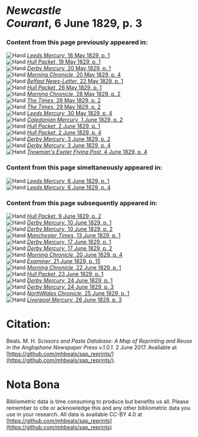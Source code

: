 # *Newcastle Courant*, 6 June 1829, p. 3  
  
### Content from this page previously appeared in:  
![Hand](http://scissorsandpaste.net/wp-content/uploads/2017/06/smallhandpointer.png) [*Leeds Mercury*, 16 May 1829, p. 1](https://mhbeals.github.io/sap_html/Leeds-Mercury/Leeds-Mercury-16-May-1829-p-1)  
![Hand](http://scissorsandpaste.net/wp-content/uploads/2017/06/smallhandpointer.png) [*Hull Packet*, 19 May 1829, p. 1](https://mhbeals.github.io/sap_html/Hull-Packet/Hull-Packet-19-May-1829-p-1)  
![Hand](http://scissorsandpaste.net/wp-content/uploads/2017/06/smallhandpointer.png) [*Derby Mercury*, 20 May 1829, p. 1](https://mhbeals.github.io/sap_html/Derby-Mercury/Derby-Mercury-20-May-1829-p-1)  
![Hand](http://scissorsandpaste.net/wp-content/uploads/2017/06/smallhandpointer.png) [*Morning Chronicle*, 20 May 1829, p. 4](https://mhbeals.github.io/sap_html/Morning-Chronicle/Morning-Chronicle-20-May-1829-p-4)  
![Hand](http://scissorsandpaste.net/wp-content/uploads/2017/06/smallhandpointer.png) [*Belfast News-Letter*, 22 May 1829, p. 1](https://mhbeals.github.io/sap_html/Belfast-News-Letter/Belfast-News-Letter-22-May-1829-p-1)  
![Hand](http://scissorsandpaste.net/wp-content/uploads/2017/06/smallhandpointer.png) [*Hull Packet*, 26 May 1829, p. 1](https://mhbeals.github.io/sap_html/Hull-Packet/Hull-Packet-26-May-1829-p-1)  
![Hand](http://scissorsandpaste.net/wp-content/uploads/2017/06/smallhandpointer.png) [*Morning Chronicle*, 28 May 1829, p. 2](https://mhbeals.github.io/sap_html/Morning-Chronicle/Morning-Chronicle-28-May-1829-p-2)  
![Hand](http://scissorsandpaste.net/wp-content/uploads/2017/06/smallhandpointer.png) [*The Times*, 28 May 1829, p. 2](https://mhbeals.github.io/sap_html/The-Times/The-Times-28-May-1829-p-2)  
![Hand](http://scissorsandpaste.net/wp-content/uploads/2017/06/smallhandpointer.png) [*The Times*, 29 May 1829, p. 2](https://mhbeals.github.io/sap_html/The-Times/The-Times-29-May-1829-p-2)  
![Hand](http://scissorsandpaste.net/wp-content/uploads/2017/06/smallhandpointer.png) [*Leeds Mercury*, 30 May 1829, p. 4](https://mhbeals.github.io/sap_html/Leeds-Mercury/Leeds-Mercury-30-May-1829-p-4)  
![Hand](http://scissorsandpaste.net/wp-content/uploads/2017/06/smallhandpointer.png) [*Caledonian Mercury*, 1 June 1829, p. 2](https://mhbeals.github.io/sap_html/Caledonian-Mercury/Caledonian-Mercury-1-June-1829-p-2)  
![Hand](http://scissorsandpaste.net/wp-content/uploads/2017/06/smallhandpointer.png) [*Hull Packet*, 2 June 1829, p. 1](https://mhbeals.github.io/sap_html/Hull-Packet/Hull-Packet-2-June-1829-p-1)  
![Hand](http://scissorsandpaste.net/wp-content/uploads/2017/06/smallhandpointer.png) [*Hull Packet*, 2 June 1829, p. 4](https://mhbeals.github.io/sap_html/Hull-Packet/Hull-Packet-2-June-1829-p-4)  
![Hand](http://scissorsandpaste.net/wp-content/uploads/2017/06/smallhandpointer.png) [*Derby Mercury*, 3 June 1829, p. 2](https://mhbeals.github.io/sap_html/Derby-Mercury/Derby-Mercury-3-June-1829-p-2)  
![Hand](http://scissorsandpaste.net/wp-content/uploads/2017/06/smallhandpointer.png) [*Derby Mercury*, 3 June 1829, p. 4](https://mhbeals.github.io/sap_html/Derby-Mercury/Derby-Mercury-3-June-1829-p-4)  
![Hand](http://scissorsandpaste.net/wp-content/uploads/2017/06/smallhandpointer.png) [*Trewman's Exeter Flying Post*, 4 June 1829, p. 4](https://mhbeals.github.io/sap_html/Trewman's-Exeter-Flying-Post/Trewman's-Exeter-Flying-Post-4-June-1829-p-4)  
  
### Content from this page simeltaneously appeared in:  
![Hand](http://scissorsandpaste.net/wp-content/uploads/2017/06/smallhandpointer.png) [*Leeds Mercury*, 6 June 1829, p. 1](https://mhbeals.github.io/sap_html/Leeds-Mercury/Leeds-Mercury-6-June-1829-p-1)  
![Hand](http://scissorsandpaste.net/wp-content/uploads/2017/06/smallhandpointer.png) [*Leeds Mercury*, 6 June 1829, p. 4](https://mhbeals.github.io/sap_html/Leeds-Mercury/Leeds-Mercury-6-June-1829-p-4)  
  
### Content from this page subsequently appeared in:  
![Hand](http://scissorsandpaste.net/wp-content/uploads/2017/06/smallhandpointer.png) [*Hull Packet*, 9 June 1829, p. 2](https://mhbeals.github.io/sap_html/Hull-Packet/Hull-Packet-9-June-1829-p-2)  
![Hand](http://scissorsandpaste.net/wp-content/uploads/2017/06/smallhandpointer.png) [*Derby Mercury*, 10 June 1829, p. 1](https://mhbeals.github.io/sap_html/Derby-Mercury/Derby-Mercury-10-June-1829-p-1)  
![Hand](http://scissorsandpaste.net/wp-content/uploads/2017/06/smallhandpointer.png) [*Derby Mercury*, 10 June 1829, p. 2](https://mhbeals.github.io/sap_html/Derby-Mercury/Derby-Mercury-10-June-1829-p-2)  
![Hand](http://scissorsandpaste.net/wp-content/uploads/2017/06/smallhandpointer.png) [*Manchester Times*, 13 June 1829, p. 1](https://mhbeals.github.io/sap_html/Manchester-Times/Manchester-Times-13-June-1829-p-1)  
![Hand](http://scissorsandpaste.net/wp-content/uploads/2017/06/smallhandpointer.png) [*Derby Mercury*, 17 June 1829, p. 1](https://mhbeals.github.io/sap_html/Derby-Mercury/Derby-Mercury-17-June-1829-p-1)  
![Hand](http://scissorsandpaste.net/wp-content/uploads/2017/06/smallhandpointer.png) [*Derby Mercury*, 17 June 1829, p. 2](https://mhbeals.github.io/sap_html/Derby-Mercury/Derby-Mercury-17-June-1829-p-2)  
![Hand](http://scissorsandpaste.net/wp-content/uploads/2017/06/smallhandpointer.png) [*Morning Chronicle*, 20 June 1829, p. 4](https://mhbeals.github.io/sap_html/Morning-Chronicle/Morning-Chronicle-20-June-1829-p-4)  
![Hand](http://scissorsandpaste.net/wp-content/uploads/2017/06/smallhandpointer.png) [*Examiner*, 21 June 1829, p. 15](https://mhbeals.github.io/sap_html/Examiner/Examiner-21-June-1829-p-15)  
![Hand](http://scissorsandpaste.net/wp-content/uploads/2017/06/smallhandpointer.png) [*Morning Chronicle*, 22 June 1829, p. 1](https://mhbeals.github.io/sap_html/Morning-Chronicle/Morning-Chronicle-22-June-1829-p-1)  
![Hand](http://scissorsandpaste.net/wp-content/uploads/2017/06/smallhandpointer.png) [*Hull Packet*, 23 June 1829, p. 1](https://mhbeals.github.io/sap_html/Hull-Packet/Hull-Packet-23-June-1829-p-1)  
![Hand](http://scissorsandpaste.net/wp-content/uploads/2017/06/smallhandpointer.png) [*Derby Mercury*, 24 June 1829, p. 1](https://mhbeals.github.io/sap_html/Derby-Mercury/Derby-Mercury-24-June-1829-p-1)  
![Hand](http://scissorsandpaste.net/wp-content/uploads/2017/06/smallhandpointer.png) [*Derby Mercury*, 24 June 1829, p. 3](https://mhbeals.github.io/sap_html/Derby-Mercury/Derby-Mercury-24-June-1829-p-3)  
![Hand](http://scissorsandpaste.net/wp-content/uploads/2017/06/smallhandpointer.png) [*NorthWales Chronicle*, 25 June 1829, p. 1](https://mhbeals.github.io/sap_html/NorthWales-Chronicle/NorthWales-Chronicle-25-June-1829-p-1)  
![Hand](http://scissorsandpaste.net/wp-content/uploads/2017/06/smallhandpointer.png) [*Liverpool Mercury*, 26 June 1829, p. 3](https://mhbeals.github.io/sap_html/Liverpool-Mercury/Liverpool-Mercury-26-June-1829-p-3)  


# Citation: 

Beals. M. H. *Scissors and Paste Database: A Map of Reprinting and Reuse in the Anglophone Newspaper Press v.1.0.1.* 2 June 2017. Available at [https://github.com/mhbeals/sap_reprints/](https://github.com/mhbeals/sap_reprints/). 

# Nota Bona

Bibliometric data is time consuming to produce but benefits us all. Please remember to cite or acknowledge this and any other bibliometric data you use in your research. All data is available CC-BY 4.0 at [https://github.com/mhbeals/sap_reprints](https://github.com/mhbeals/sap_reprints)